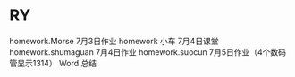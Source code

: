 # RY
homework.Morse  7月3日作业
homework 小车 7月4日课堂
homework.shumaguan 7月4日作业
homework.suocun  7月5日作业（4个数码管显示1314）
Word 总结

